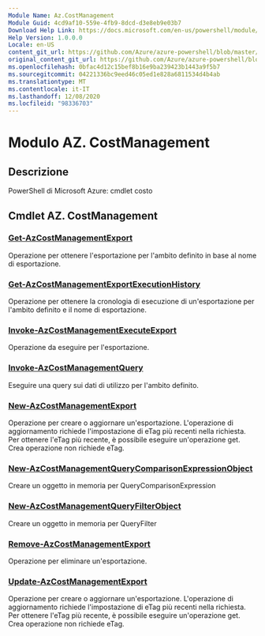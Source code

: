 ```yaml
---
Module Name: Az.CostManagement
Module Guid: 4cd9af10-559e-4fb9-8dcd-d3e8eb9e03b7
Download Help Link: https://docs.microsoft.com/en-us/powershell/module/az.costmanagement
Help Version: 1.0.0.0
Locale: en-US
content_git_url: https://github.com/Azure/azure-powershell/blob/master/src/CostManagement/help/Az.CostManagement.md
original_content_git_url: https://github.com/Azure/azure-powershell/blob/master/src/CostManagement/help/Az.CostManagement.md
ms.openlocfilehash: 0bfac4d12c15bef8b16e9ba239423b1443a9f5b7
ms.sourcegitcommit: 04221336bc9eed46c05ed1e828a6811534d4b4ab
ms.translationtype: MT
ms.contentlocale: it-IT
ms.lasthandoff: 12/08/2020
ms.locfileid: "98336703"
---
```

# Modulo AZ. CostManagement
## Descrizione
PowerShell di Microsoft Azure: cmdlet costo

## Cmdlet AZ. CostManagement
### [Get-AzCostManagementExport](Get-AzCostManagementExport.md)
Operazione per ottenere l'esportazione per l'ambito definito in base al nome di esportazione.

### [Get-AzCostManagementExportExecutionHistory](Get-AzCostManagementExportExecutionHistory.md)
Operazione per ottenere la cronologia di esecuzione di un'esportazione per l'ambito definito e il nome di esportazione.

### [Invoke-AzCostManagementExecuteExport](Invoke-AzCostManagementExecuteExport.md)
Operazione da eseguire per l'esportazione.

### [Invoke-AzCostManagementQuery](Invoke-AzCostManagementQuery.md)
Eseguire una query sui dati di utilizzo per l'ambito definito.

### [New-AzCostManagementExport](New-AzCostManagementExport.md)
Operazione per creare o aggiornare un'esportazione.
L'operazione di aggiornamento richiede l'impostazione di eTag più recenti nella richiesta.
Per ottenere l'eTag più recente, è possibile eseguire un'operazione get.
Crea operazione non richiede eTag.

### [New-AzCostManagementQueryComparisonExpressionObject](New-AzCostManagementQueryComparisonExpressionObject.md)
Creare un oggetto in memoria per QueryComparisonExpression

### [New-AzCostManagementQueryFilterObject](New-AzCostManagementQueryFilterObject.md)
Creare un oggetto in memoria per QueryFilter

### [Remove-AzCostManagementExport](Remove-AzCostManagementExport.md)
Operazione per eliminare un'esportazione.

### [Update-AzCostManagementExport](Update-AzCostManagementExport.md)
Operazione per creare o aggiornare un'esportazione.
L'operazione di aggiornamento richiede l'impostazione di eTag più recenti nella richiesta.
Per ottenere l'eTag più recente, è possibile eseguire un'operazione get.
Crea operazione non richiede eTag.

